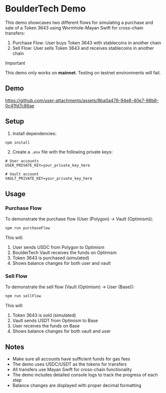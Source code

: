 # BoulderTech Demo

This demo showcases two different flows for simulating a purchase and sale of a Token 3643 using Wormhole-Mayan Swift for cross-chain transfers:

1. Purchase Flow: User buys Token 3643 with stablecoins in another chain
2. Sell Flow: User sells Token 3643 and receives stablecoins in another chain

> [!IMPORTANT]
> This demo only works on **mainnet**. Testing on testnet environments will fail.

## Demo
https://github.com/user-attachments/assets/8ba0a478-94e8-40e7-98b6-0c41fd7c86ae



## Setup

1. Install dependencies:

```bash
npm install
```

2. Create a `.env` file with the following private keys:

```env
# User accounts
USER_PRIVATE_KEY=your_private_key_here

# Vault account
VAULT_PRIVATE_KEY=your_private_key_here
```

## Usage

### Purchase Flow

To demonstrate the purchase flow (User (Polygon) -> Vault (Optimism)):

```bash
npm run purchaseFlow
```

This will:

1. User sends USDC from Polygon to Optimism
2. BoulderTech Vault receives the funds on Optimism
3. Token 3643 is purchased (simulated)
4. Shows balance changes for both user and vault

### Sell Flow

To demonstrate the sell flow (Vault (Optimism) -> User (Base)):

```bash
npm run sellFlow
```

This will:

1. Token 3643 is sold (simulated)
2. Vault sends USDT from Optimism to Base
3. User receives the funds on Base
4. Shows balance changes for both vault and user

## Notes

- Make sure all accounts have sufficient funds for gas fees
- The demo uses USDC/USDT as the tokens for transfers
- All transfers use Mayan Swift for cross-chain functionality
- The demo includes detailed console logs to track the progress of each step
- Balance changes are displayed with proper decimal formatting

